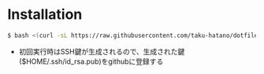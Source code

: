 # Installation

```bash
$ bash <(curl -sL https://raw.githubusercontent.com/taku-hatano/dotfiles/main/install.sh)
```
- 初回実行時はSSH鍵が生成されるので、生成された鍵($HOME/.ssh/id_rsa.pub)をgithubに登録する

